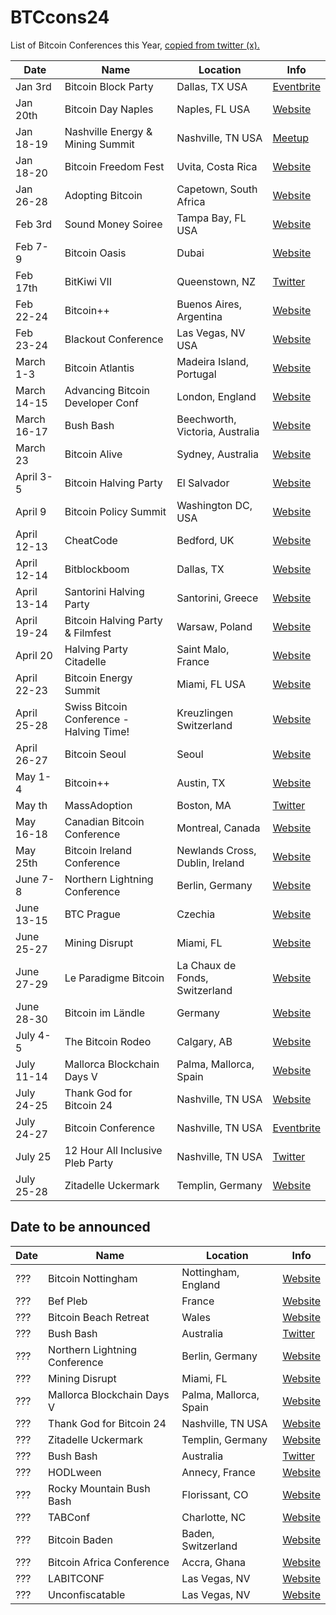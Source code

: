 # BTCcons24
List of Bitcoin Conferences this Year, [copied from twitter (x).](https://twitter.com/HodlersOfficial/status/1770415112639414292)

| Date     | Name                                      | Location                                             | Info                                                     |
|-----------|-------------------------------------------|--------------------------------------------------|----------------------------------------------------------|
| Jan 3rd   | Bitcoin Block Party                      | Dallas, TX USA                                  | [Eventbrite](https://www.eventbrite.com/e/bitcoin-block-party-wednesda) |
| Jan 20th  | Bitcoin Day Naples                       | Naples, FL USA                                  | [Website](https://bitcoinday.io/naples24)               |
| Jan 18-19 | Nashville Energy & Mining Summit         | Nashville, TN USA                               | [Meetup](https://www.meetup.com/bitcoinpark/events/290980686/) |
| Jan 18-20 | Bitcoin Freedom Fest                     | Uvita, Costa Rica                               | [Website](https://www.bitcoinfreedomfestival.com/)       |
| Jan 26-28 | Adopting Bitcoin                         | Capetown, South Africa                          | [Website](https://adoptingbitcoin.org/capetown-2024/)   |
| Feb 3rd    | Sound Money Soiree                      | Tampa Bay, FL USA                               | [Website](https://www.bitcoinbay.live/sound-money-soiree) |
| Feb 7-9    | Bitcoin Oasis                            | Dubai                                            | [Website](https://bitcoin-oasis.com)                     |
| Feb 17th   | BitKiwi VII                              | Queenstown, NZ                                  | [Twitter](https://twitter.com/Bitkiwil)                 |
| Feb 22-24  | Bitcoin++                                | Buenos Aires, Argentina                         | [Website](https://bteplusplus.dev)                      |
| Feb 23-24  | Blackout Conference                      | Las Vegas, NV USA                               | [Website](https://www.blackbitcoinbillionaire.com/get-ready-for-the-las-) |
| March 1-3  | Bitcoin Atlantis                         | Madeira Island, Portugal                        | [Website](https://bitcoinatlantis.com)                  |
| March 14-15| Advancing Bitcoin Developer Conf         | London, England                                 | [Website](https://www.advaneingbitcoin.com)            |
| March 16-17| Bush Bash                                | Beechworth, Victoria, Australia                 | [Website](https://bitcoinbushbash.info)                |
| March 23   | Bitcoin Alive                            | Sydney, Australia                               | [Website](https://bitcoinalive.io)                      |
| April 3-5  | Bitcoin Halving Party                    | El Salvador                                     | [Website](https://bitcoinhalvingparty.com)             |
| April 9   | Bitcoin Policy Summit                    | Washington DC, USA                              | [Website](https://www.btepolicysummit.or)              |
| April 12-13| CheatCode                                | Bedford, UK                                     | [Website](https://www.cheatcode.co.uk)                 |
| April 12-14| Bitblockboom                             | Dallas, TX                                      | [Website](https://bitblockboom.com)                    |
| April 13-14| Santorini Halving Party                  | Santorini, Greece                               | [Website](https://public.theorangepillapp.com/event/651ae68a651a9497e3a85e7d) |
| April 19-24| Bitcoin Halving Party & Filmfest         | Warsaw, Poland                                  | [Website](https://bitcoinfilmfest.com/europeanhalvingparty/) |
| April 20   | Halving Party Citadelle                  | Saint Malo, France                              | [Website](https://www.breizhbitcoin.com/halving-party-citadelle/) |
| April 22-23| Bitcoin Energy Summit                    | Miami, FL USA                                   | [Website](https://www.bitcoinenergysummit.com/)        |
| April 25-28| Swiss Bitcoin Conference - Halving Time! | Kreuzlingen Switzerland                         | [Website](https://swiss-bitcoin-conference.com/)       |
| April 26-27| Bitcoin Seoul                            | Seoul                                            | [Website](https://www.bitcoinseoul.kr)                  |
| May 1-4    | Bitcoin++                                | Austin, TX                                      | [Website](https://bteplusplus.dev)                      |
| May th     | MassAdoption                             | Boston, MA                                      | [Twitter](https://twitter.com/BTC_Mass)                |
| May 16-18  | Canadian Bitcoin Conference              | Montreal, Canada                                | [Website](https://canadianbitcoinconf.com)             |
| May 25th   | Bitcoin Ireland Conference               | Newlands Cross, Dublin, Ireland                 | [Website](https://www.bitcoinireland.eu)               |
| June 7-8   | Northern Lightning Conference            | Berlin, Germany                                 | [Website](https://www.btcprague.com/#)                 |
| June 13-15 | BTC Prague                               | Czechia                                          | [Website](https://bitcoinconferences.events/)          |
| June 25-27 | Mining Disrupt                           | Miami, FL                                       | [Website](https://miningdisrupt.com)                   |
| June 27-29 | Le Paradigme Bitcoin                     | La Chaux de Fonds, Switzerland                 | [Website](https://leparadigmebitcoin.ch)               |
| June 28-30 | Bitcoin im Ländle                       | Germany                                          | [Website](https://einundzwanzig-stuttg.art)            |
| July 4-5   | The Bitcoin Rodeo                       | Calgary, AB                                     | [Website](http://bitcoinrodeo.com/)                    |
| July 11-14 | Mallorca Blockchain Days V               | Palma, Mallorca, Spain                          | [Website](https://mallorcablockchaindays.com)             |
| July 24-25| Thank God for Bitcoin 24                | Nashville, TN USA                               | [Website](https://b.te/conference/2024)                |
| July 24-27| Bitcoin Conference                       | Nashville, TN USA                               | [Eventbrite](https://www.eventbrite.com/e/bitcoin-nashville-2024-12-hour-all-inclusive-pleb-party-july-25-by-anders-tickets-748118852627) |
| July 25   | 12 Hour All Inclusive Pleb Party        | Nashville, TN USA                               | [Twitter](https://twitter.com/ZitadelleuUM)              |
| July 25-28| Zitadelle Uckermark                     | Templin, Germany                                | [Website](https://bitcoinbushbash.info)                |

## Date to be announced

| Date | Name                             | Location                                             | Info                                                     |
|-------|----------------------------------|--------------------------------------------------|----------------------------------------------------------|
| ???   | Bitcoin Nottingham               | Nottingham, England                             | [Website](https://www.bitcoinnottingham.or)            |
| ???   | Bef Pleb                         | France                                           | [Website](https://bitcoincoffee.shop/billettsentral/etn/tickets/) |
| ???   | Bitcoin Beach Retreat            | Wales                                            | [Website](htt://tgfb.com/store)                        |
| ???   | Bush Bash                        | Australia                                       | [Twitter](https://twitter.com/LakeSatoshi)             |
| ???   | Northern Lightning Conference    | Berlin, Germany                                 | [Website](https://www.btcprague.com/#)                 |
| ???   | Mining Disrupt                   | Miami, FL                                       | [Website](https://miningdisrupt.com)                   |
| ???   | Mallorca Blockchain Days V       | Palma, Mallorca, Spain                          | [Website](htts://mallorcablockchaindays.com)             |
| ???   | Thank God for Bitcoin 24         | Nashville, TN USA                               | [Website](https://b.te/conference/2024)                |
| ???   | Zitadelle Uckermark              | Templin, Germany                                | [Website](https://bitcoinbushbash.info)                |
| ???   | Bush Bash                        | Australia                                       | [Twitter](https://twitter.com/LakeSatoshi)             |
| ???   | HODLween                         | Annecy, France                                  | [Website](https://hodiween.part)                        |
| ???   | Rocky Mountain Bush Bash         | Florissant, CO                                  | [Website](https://www.megawatthq.com/race)             |
| ???   | TABConf                          | Charlotte, NC                                   | [Website](https://2023.tabconf.com)                     |
| ???   | Bitcoin Baden                    | Baden, Switzerland                              | [Website](https://bitcoinbaden.ch)                      |
| ???   | Bitcoin Africa Conference        | Accra, Ghana                                    | [Website](https://www.afrobitcoin.or)                  |
| ???   | LABITCONF                        | Las Vegas, NV                                   | [Website](https://www.labitconf.com)                    |
| ???   | Unconfiscatable                  | Las Vegas, NV                                   | [Website](https://unconfiscatable.com)                  |

